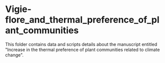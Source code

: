 # Vigie-flore_and_thermal_preference_of_plant_communities

This folder contains data and scripts details about the manuscript entitled "Increase in the thermal preference of plant communities related to climate change".
